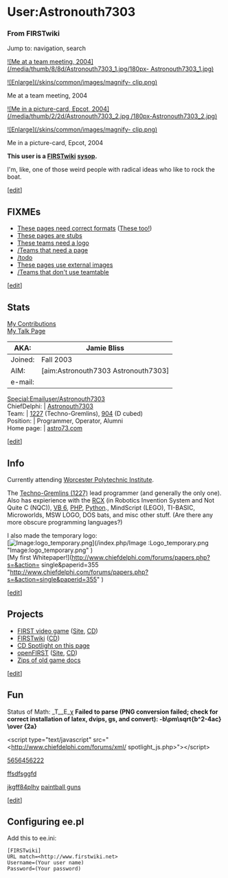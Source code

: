 # User:Astronouth7303

### From FIRSTwiki

Jump to: navigation, search

[![Me at a team meeting, 2004](/media/thumb/8/8d/Astronouth7303_1.jpg/180px-
Astronouth7303_1.jpg)](/index.php/Image:Astronouth7303_1.jpg "Me at a team
meeting, 2004" )

[![Enlarge](/skins/common/images/magnify-
clip.png)](/index.php/Image:Astronouth7303_1.jpg "Enlarge" )

Me at a team meeting, 2004

[![Me in a picture-card, Epcot, 2004](/media/thumb/2/2d/Astronouth7303_2.jpg
/180px-Astronouth7303_2.jpg)](/index.php/Image:Astronouth7303_2.jpg "Me in a
picture-card, Epcot, 2004" )

[![Enlarge](/skins/common/images/magnify-
clip.png)](/index.php/Image:Astronouth7303_2.jpg "Enlarge" )

Me in a picture-card, Epcot, 2004

  

**This user is a [FIRSTwiki](/index.php/FIRSTwiki "FIRSTwiki" ) [sysop](/index.php/FIRSTwiki:Administrators "FIRSTwiki:Administrators" ).**

I'm, like, one of those weird people with radical ideas who like to rock the
boat.

[[edit](/index.php?title=User:Astronouth7303&action=edit&section=1 "Edit
section: FIXMEs" )]

##  FIXMEs

  * [These pages need correct formats](/index.php/Special:Whatlinkshere/Template:Needformat "Special:Whatlinkshere/Template:Needformat" ) ([These too!](/index.php/Special:Whatlinkshere/Template:needs_format "Special:Whatlinkshere/Template:needs format" )) 
  * [These pages are stubs](/index.php/Special:Whatlinkshere/Template:Stub "Special:Whatlinkshere/Template:Stub" )
  * [These teams need a logo](/index.php/Special:Whatlinkshere/Image:Theteamlogo.jpg "Special:Whatlinkshere/Image:Theteamlogo.jpg" )
  * [/Teams that need a page](/index.php/User:Astronouth7303/Teams_that_need_a_page "User:Astronouth7303/Teams that need a page" )
  * [/todo](/index.php/User:Astronouth7303/todo "User:Astronouth7303/todo" )
  * [These pages use external images](/index.php/Special:Whatlinkshere/Template:Extlinkphoto "Special:Whatlinkshere/Template:Extlinkphoto" )
  * [/Teams that don't use teamtable](/index.php/User:Astronouth7303/Teams_that_don%27t_use_teamtable "User:Astronouth7303/Teams that don't use teamtable" )

[[edit](/index.php?title=User:Astronouth7303&action=edit&section=2 "Edit
section: Stats" )]

## Stats

[My Contributions](/index.php/Special:Contributions/Astronouth7303
"Special:Contributions/Astronouth7303" )  
[My Talk Page](/index.php/User_talk:Astronouth7303 "User talk:Astronouth7303"
)

AKA: | Jamie Bliss  
---|---  
Joined: | Fall 2003  
AIM: | [aim:Astronouth7303 Astronouth7303]  
e-mail: |
[Special:Emailuser/Astronouth7303](/index.php/Special:Emailuser/Astronouth7303
"Special:Emailuser/Astronouth7303" )  
ChiefDelphi: |
[Astronouth7303](http://www.chiefdelphi.com/forums/member.php?userid=5957
"cduser:5957" )  
Team: | [1227](/index.php/1227 "1227" ) (Techno-Gremlins),
[904](/index.php/904 "904" ) (D cubed)  
Position: | Programmer, Operator, Alumni  
Home page: | [astro73.com](http://astro73.com/ "http://astro73.com/" )  
  
[[edit](/index.php?title=User:Astronouth7303&action=edit&section=3 "Edit
section: Info" )]

## Info

Currently attending [Worcester Polytechnic
Institute](http://www.wikipedia.org/wiki/Worcester_Polytechnic_Institute
"wikipedia:Worcester_Polytechnic_Institute" ).

The [Techno-Gremlins (1227)](/index.php/1227 "1227" ) lead programmer (and
generally the only one). Also has expierience with the
[RCX](http://www.wikipedia.org/wiki/Lego_Mindstorms#The_RCX_programmable_brick
"wikipedia:Lego_Mindstorms" ) (in Robotics Invention System and Not Quite C
(NQC)), [VB 6](http://www.wikipedia.org/wiki/Visual_BASIC
"wikipedia:Visual_BASIC" ), [PHP](http://www.wikipedia.org/wiki/PHP
"wikipedia:PHP" ),
[Python](http://www.wikipedia.org/wiki/Python_programming_language
"wikipedia:Python_programming_language" )., MindScript (LEGO), TI-BASIC,
Microworlds, MSW LOGO, DOS bats, and misc other stuff. (Are there any more
obscure programming languages?)

I also made the temporary logo:  
[![Image:logo_temporary.png](/media/8/81/Logo_temporary.png)](/index.php/Image
:Logo_temporary.png "Image:logo_temporary.png" )  
[My first Whitepaper!](http://www.chiefdelphi.com/forums/papers.php?s=&action=
single&paperid=355
"http://www.chiefdelphi.com/forums/papers.php?s=&action=single&paperid=355" )

[[edit](/index.php?title=User:Astronouth7303&action=edit&section=4 "Edit
section: Projects" )]

## Projects

  * [FIRST video game](/index.php/FIRST_video_game "FIRST video game" ) ([Site](http://endeavour.zapto.org/furc/ "http://endeavour.zapto.org/furc/" ), [CD](http://www.chiefdelphi.com/forums/forumdisplay.php?f=135 "cdforum:135" )) 
  * [FIRSTwiki](/index.php/FIRSTwiki "FIRSTwiki" ) ([CD](http://www.chiefdelphi.com/forums/forumdisplay.php?f=134 "cdforum:134" )) 
  * [CD Spotlight on this page](/index.php/User:Astronouth7303/CDSpotlight "User:Astronouth7303/CDSpotlight" )
  * [openFIRST](/index.php/OpenFIRST "OpenFIRST" ) ([Site](http://www.openfirst.org "http://www.openfirst.org" ), [CD](http://www.chiefdelphi.com/forums/forumdisplay.php?f=108 "cdforum:108" )) 
  * [Zips of old game docs](http://endeavour.zapto.org/astro73/first/archive/ "http://endeavour.zapto.org/astro73/first/archive/" )

[[edit](/index.php?title=User:Astronouth7303&action=edit&section=5 "Edit
section: Fun" )]

## Fun

Status of Math: _T__E_χ **Failed to parse (PNG conversion failed; check for
correct installation of latex, dvips, gs, and convert): -b\pm\sqrt{b^2-4ac}
\over {2a}**

  
&lt;script type="text/javascript" src="<http://www.chiefdelphi.com/forums/xml/
spotlight_js.php>"&gt;&lt;/script&gt;

[5656456222](http://f79asd3454dfsdf.com "http://f79asd3454dfsdf.com" )

[ffsdfsggfd](http://jkhdkfhkdj.com "http://jkhdkfhkdj.com" )

[jkgff84plhy](http://jkgff84plhy.com/ "http://jkgff84plhy.com/" ) [paintball
guns](http://paintball-guns.search-dot.com/ "http://paintball-guns.search-
dot.com/" )

[[edit](/index.php?title=User:Astronouth7303&action=edit&section=6 "Edit
section: Configuring ee.pl" )]

##  Configuring ee.pl

Add this to ee.ini:

    
    
    [FIRSTwiki]
    URL match=<http://www.firstwiki.net>
    Username=(Your user name)
    Password=(Your password)
    

